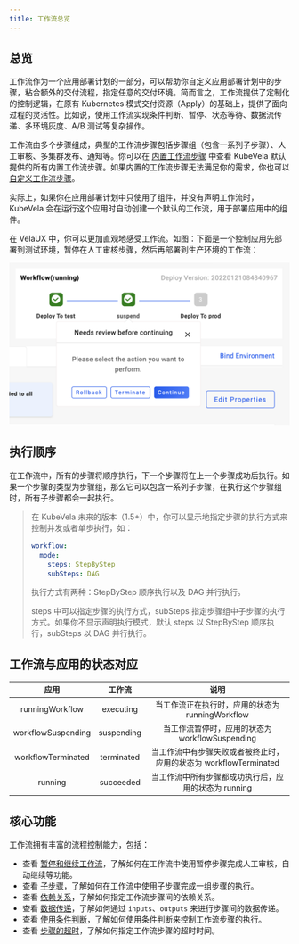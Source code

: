 ```yaml
---
title: 工作流总览
---
```


## 总览

工作流作为一个应用部署计划的一部分，可以帮助你自定义应用部署计划中的步骤，粘合额外的交付流程，指定任意的交付环境。简而言之，工作流提供了定制化的控制逻辑，在原有 Kubernetes 模式交付资源（Apply）的基础上，提供了面向过程的灵活性。比如说，使用工作流实现条件判断、暂停、状态等待、数据流传递、多环境灰度、A/B 测试等复杂操作。

工作流由多个步骤组成，典型的工作流步骤包括步骤组（包含一系列子步骤）、人工审核、多集群发布、通知等。你可以在 [内置工作流步骤](./built-in-workflow-defs) 中查看 KubeVela 默认提供的所有内置工作流步骤。如果内置的工作流步骤无法满足你的需求，你也可以 [自定义工作流步骤](../../platform-engineers/workflow/workflow)。

实际上，如果你在应用部署计划中只使用了组件，并没有声明工作流时，KubeVela 会在运行这个应用时自动创建一个默认的工作流，用于部署应用中的组件。

在 VelaUX 中，你可以更加直观地感受工作流。如图：下面是一个控制应用先部署到测试环境，暂停在人工审核步骤，然后再部署到生产环境的工作流：

![continue-workflow](../../resources/continue-workflow.png)

## 执行顺序

在工作流中，所有的步骤将顺序执行，下一个步骤将在上一个步骤成功后执行。如果一个步骤的类型为步骤组，那么它可以包含一系列子步骤，在执行这个步骤组时，所有子步骤都会一起执行。

> 在 KubeVela 未来的版本（1.5+）中，你可以显示地指定步骤的执行方式来控制并发或者单步执行，如：
> ```yaml
> workflow:
>   mode:
>     steps: StepByStep
>     subSteps: DAG
> ```
> 执行方式有两种：StepByStep 顺序执行以及 DAG 并行执行。
> 
> steps 中可以指定步骤的执行方式，subSteps 指定步骤组中子步骤的执行方式。如果你不显示声明执行模式，默认 steps 以 StepByStep 顺序执行，subSteps 以 DAG 并行执行。

## 工作流与应用的状态对应

|  应用   |  工作流  |                 说明                  |
| :-------: | :----: | :-----------------------------------: |
|    runningWorkflow    | executing |      当工作流正在执行时，应用的状态为 runningWorkflow      |
|    workflowSuspending    | suspending |      当工作流暂停时，应用的状态为 workflowSuspending     |
|    workflowTerminated    | terminated |      当工作流中有步骤失败或者被终止时，应用的状态为 workflowTerminated     |
|    running    | succeeded |      当工作流中所有步骤都成功执行后，应用的状态为  running     |

## 核心功能

工作流拥有丰富的流程控制能力，包括：

- 查看 [暂停和继续工作流](./suspend)，了解如何在工作流中使用暂停步骤完成人工审核，自动继续等功能。
- 查看 [子步骤](./step-group)，了解如何在工作流中使用子步骤完成一组步骤的执行。
- 查看 [依赖关系](./dependency)，了解如何指定工作流步骤间的依赖关系。
- 查看 [数据传递](./inputs-outputs)，了解如何通过 `inputs`、`outputs` 来进行步骤间的数据传递。
- 查看 [使用条件判断](./if-condition)，了解如何使用条件判断来控制工作流步骤的执行。
- 查看 [步骤的超时](./timeout)，了解如何指定工作流步骤的超时时间。
